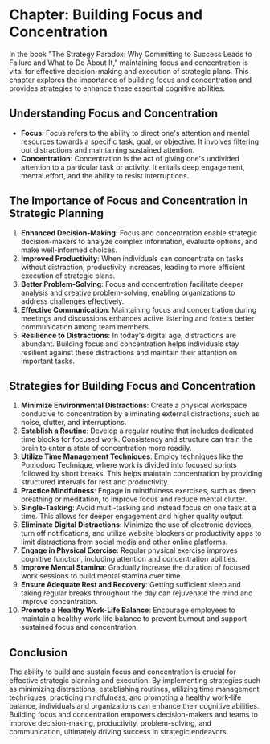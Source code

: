 Chapter: Building Focus and Concentration
=========================================

In the book "The Strategy Paradox: Why Committing to Success Leads to Failure and What to Do About It," maintaining focus and concentration is vital for effective decision-making and execution of strategic plans. This chapter explores the importance of building focus and concentration and provides strategies to enhance these essential cognitive abilities.

Understanding Focus and Concentration
-------------------------------------

* **Focus**: Focus refers to the ability to direct one's attention and mental resources towards a specific task, goal, or objective. It involves filtering out distractions and maintaining sustained attention.
* **Concentration**: Concentration is the act of giving one's undivided attention to a particular task or activity. It entails deep engagement, mental effort, and the ability to resist interruptions.

The Importance of Focus and Concentration in Strategic Planning
---------------------------------------------------------------

1. **Enhanced Decision-Making**: Focus and concentration enable strategic decision-makers to analyze complex information, evaluate options, and make well-informed choices.
2. **Improved Productivity**: When individuals can concentrate on tasks without distraction, productivity increases, leading to more efficient execution of strategic plans.
3. **Better Problem-Solving**: Focus and concentration facilitate deeper analysis and creative problem-solving, enabling organizations to address challenges effectively.
4. **Effective Communication**: Maintaining focus and concentration during meetings and discussions enhances active listening and fosters better communication among team members.
5. **Resilience to Distractions**: In today's digital age, distractions are abundant. Building focus and concentration helps individuals stay resilient against these distractions and maintain their attention on important tasks.

Strategies for Building Focus and Concentration
-----------------------------------------------

1. **Minimize Environmental Distractions**: Create a physical workspace conducive to concentration by eliminating external distractions, such as noise, clutter, and interruptions.
2. **Establish a Routine**: Develop a regular routine that includes dedicated time blocks for focused work. Consistency and structure can train the brain to enter a state of concentration more readily.
3. **Utilize Time Management Techniques**: Employ techniques like the Pomodoro Technique, where work is divided into focused sprints followed by short breaks. This helps maintain concentration by providing structured intervals for rest and productivity.
4. **Practice Mindfulness**: Engage in mindfulness exercises, such as deep breathing or meditation, to improve focus and reduce mental clutter.
5. **Single-Tasking**: Avoid multi-tasking and instead focus on one task at a time. This allows for deeper engagement and higher quality output.
6. **Eliminate Digital Distractions**: Minimize the use of electronic devices, turn off notifications, and utilize website blockers or productivity apps to limit distractions from social media and other online platforms.
7. **Engage in Physical Exercise**: Regular physical exercise improves cognitive function, including attention and concentration abilities.
8. **Improve Mental Stamina**: Gradually increase the duration of focused work sessions to build mental stamina over time.
9. **Ensure Adequate Rest and Recovery**: Getting sufficient sleep and taking regular breaks throughout the day can rejuvenate the mind and improve concentration.
10. **Promote a Healthy Work-Life Balance**: Encourage employees to maintain a healthy work-life balance to prevent burnout and support sustained focus and concentration.

Conclusion
----------

The ability to build and sustain focus and concentration is crucial for effective strategic planning and execution. By implementing strategies such as minimizing distractions, establishing routines, utilizing time management techniques, practicing mindfulness, and promoting a healthy work-life balance, individuals and organizations can enhance their cognitive abilities. Building focus and concentration empowers decision-makers and teams to improve decision-making, productivity, problem-solving, and communication, ultimately driving success in strategic endeavors.

